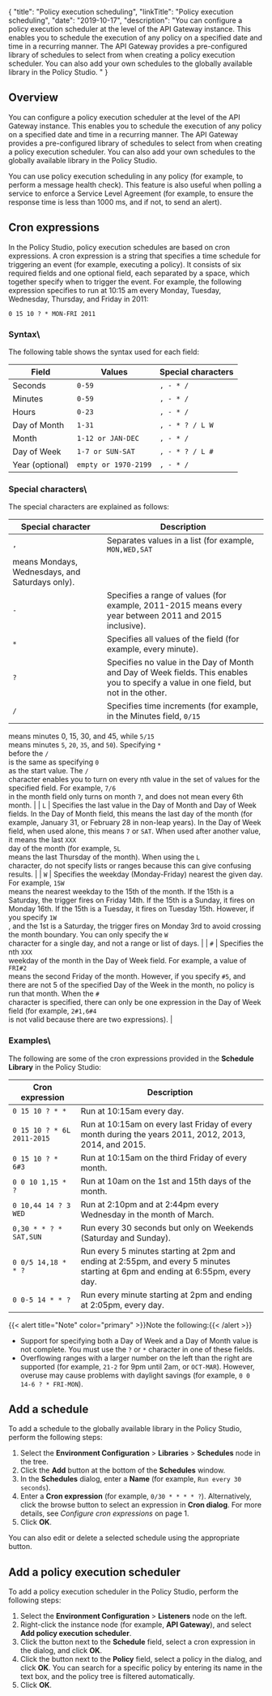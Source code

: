 {
"title": "Policy execution scheduling",
"linkTitle": "Policy execution scheduling",
"date": "2019-10-17",
"description": "You can configure a policy execution scheduler at the level of the API Gateway instance. This enables you to schedule the execution of any policy on a specified date and time in a recurring manner. The API Gateway provides a pre-configured library of schedules to select from when creating a policy execution scheduler. You can also add your own schedules to the globally available library in the Policy Studio. "
}
﻿
<div id="p_general_cron_schedule_over">

Overview
--------

You can configure a policy execution scheduler at the level of the API Gateway instance. This enables you to schedule the execution of any policy on a specified date and time in a recurring manner. The API Gateway provides a pre-configured library of schedules to select from when creating a policy execution scheduler. You can also add your own schedules to the globally available library in the Policy Studio.

You can use policy execution scheduling in any policy (for example, to perform a message health check). This feature is also useful when polling a service to enforce a Service Level Agreement (for example, to ensure the response time is less than 1000 ms, and if not, to send an alert).

</div>

<div id="p_general_cron_schedule_cron_expression">

Cron expressions
----------------

In the Policy Studio, policy execution schedules are based on cron expressions. A cron expression is a string that specifies a time schedule for triggering an event (for example, executing a policy). It consists of six required fields and one optional field, each separated by a space, which together specify when to trigger the event. For example, the following expression specifies to run at 10:15 am every Monday, Tuesday, Wednesday, Thursday, and Friday in 2011:

    0 15 10 ? * MON-FRI 2011

### Syntax\

The following table shows the syntax used for each field:

| Field           | Values               | Special characters |
|-----------------|----------------------|--------------------|
| Seconds         | `0-59`               | `, - * /`          |
| Minutes         | `0-59`               | `, - * /`          |
| Hours           | `0-23`               | `, - * /`          |
| Day of Month    | `1-31`               | `, - * ? / L W`    |
| Month           | `1-12 or JAN-DEC`    | `, - * / `         |
| Day of Week     | `1-7 or SUN-SAT`     | `, - * ? / L #`    |
| Year (optional) | `empty or 1970-2199` | `, - * /`          |

### Special characters\

The special characters are explained as follows:

| Special character | Description                                                                                                                                                                                                                                                 |
|-------------------|-------------------------------------------------------------------------------------------------------------------------------------------------------------------------------------------------------------------------------------------------------------|
| `,`               | Separates values in a list (for example, `MON,WED,SAT`                                                                                                                                                                                                      
  means Mondays, Wednesdays, and Saturdays only).                                                                                                                                                                                                              |
| `-`               | Specifies a range of values (for example, 2011-2015 means every year between 2011 and 2015 inclusive).                                                                                                                                                      |
| `*`               | Specifies all values of the field (for example, every minute).                                                                                                                                                                                              |
| `?`               | Specifies no value in the Day of Month and Day of Week fields. This enables you to specify a value in one field, but not in the other.                                                                                                                      |
| `/`               | Specifies time increments (for example, in the Minutes field, `0/15`                                                                                                                                                                                        
  means minutes 0, 15, 30, and 45, while `5/15`                                                                                                                                                                                                                
  means minutes `5`, `20`, `35`, and `50`). Specifying `*`                                                                                                                                                                                                     
  before the `/`                                                                                                                                                                                                                                               
  is the same as specifying `0`                                                                                                                                                                                                                                
  as the start value. The `/`                                                                                                                                                                                                                                  
  character enables you to turn on every nth value in the set of values for the specified field. For example, `7/6`                                                                                                                                            
  in the month field only turns on month `7`, and does not mean every 6th month.                                                                                                                                                                               |
| `L`               | Specifies the last value in the Day of Month and Day of Week fields. In the Day of Month field, this means the last day of the month (for example, January 31, or February 28 in non-leap years). In the Day of Week field, when used alone, this means `7` 
  or `SAT`. When used after another value, it means the last `XXX`                                                                                                                                                                                             
  day of the month (for example, `5L`                                                                                                                                                                                                                          
  means the last Thursday of the month). When using the `L`                                                                                                                                                                                                    
  character, do not specify lists or ranges because this can give confusing results.                                                                                                                                                                           |
| `W`               | Specifies the weekday (Monday-Friday) nearest the given day. For example, `15W`                                                                                                                                                                             
  means the nearest weekday to the 15th of the month. If the 15th is a Saturday, the trigger fires on Friday 14th. If the 15th is a Sunday, it fires on Monday 16th. If the 15th is a Tuesday, it fires on Tuesday 15th. However, if you specify `1W`          
  , and the 1st is a Saturday, the trigger fires on Monday 3rd to avoid crossing the month boundary. You can only specify the `W`                                                                                                                              
  character for a single day, and not a range or list of days.                                                                                                                                                                                                 |
| `#`               | Specifies the nth `XXX`                                                                                                                                                                                                                                     
  weekday of the month in the Day of Week field. For example, a value of `FRI#2`                                                                                                                                                                               
  means the second Friday of the month. However, if you specify `#5`, and there are not 5 of the specified Day of the Week in the month, no policy is run that month. When the `#`                                                                             
  character is specified, there can only be one expression in the Day of Week field (for example, `2#1,6#4`                                                                                                                                                    
  is not valid because there are two expressions).                                                                                                                                                                                                             |

### Examples\

The following are some of the cron expressions provided in the **Schedule Library**
in the Policy Studio:

| Cron expression            | Description                                                                                                                    |
|----------------------------|--------------------------------------------------------------------------------------------------------------------------------|
| `0 15 10 ? * *`            | Run at 10:15am every day.                                                                                                      |
| `0 15 10 ? * 6L 2011-2015` | Run at 10:15am on every last Friday of every month during the years 2011, 2012, 2013, 2014, and 2015.                          |
| `0 15 10 ? * 6#3`          | Run at 10:15am on the third Friday of every month.                                                                             |
| `0 0 10 1,15 * ?`          | Run at 10am on the 1st and 15th days of the month.                                                                             |
| `0 10,44 14 ? 3 WED`       | Run at 2:10pm and at 2:44pm every Wednesday in the month of March.                                                             |
| `0,30 * * ? * SAT,SUN`     | Run every 30 seconds but only on Weekends (Saturday and Sunday).                                                               |
| `0 0/5 14,18 * * ?`        | Run every 5 minutes starting at 2pm and ending at 2:55pm, and every 5 minutes starting at 6pm and ending at 6:55pm, every day. |
| `0 0-5 14 * * ?`           | Run every minute starting at 2pm and ending at 2:05pm, every day.                                                              |

{{< alert title="Note" color="primary" >}}Note the following:{{< /alert >}}
<div class="indentTable">

-   Support for specifying both a Day of Week and a Day of Month value is not complete. You must use the `?`
    or `*`
    character in one of these fields.
-   Overflowing ranges with a larger number on the left than the right are supported (for example, `21-2`
    for 9pm until 2am, or `OCT-MAR`). However, overuse may cause problems with daylight savings (for example, `0 0 14-6 ? * FRI-MON`).

</div>

</div>

<div id="p_general_cron_schedule_cron_expression_add">

Add a schedule
--------------

To add a schedule to the globally available library in the Policy Studio, perform the following steps:

1.  Select the **Environment Configuration** > **Libraries** > **Schedules**
    node in the tree.
2.  Click the **Add**
    button at the bottom of the **Schedules**
    window.
3.  In the **Schedules**
    dialog, enter a **Name**
    (for example, `Run every 30 seconds`).
4.  Enter a **Cron expression**
    (for example, `0/30 * * * * ?`). Alternatively, click the browse button to select an expression in **Cron dialog**. For more details, see *Configure cron expressions* on page 1.
5.  Click **OK**.

You can also edit or delete a selected schedule using the appropriate button.

</div>

<div id="p_general_cron_schedule_policy_execution">

Add a policy execution scheduler
--------------------------------

To add a policy execution scheduler in the Policy Studio, perform the following steps:

1.  Select the **Environment Configuration** > **Listeners**
    node on the left.
2.  Right-click the instance node (for example, **API Gateway**), and select **Add policy execution scheduler**.
3.  Click the button next to the **Schedule**
    field, select a cron expression in the dialog, and click **OK**.
4.  Click the button next to the **Policy**
    field, select a policy in the dialog, and click **OK**. You can search for a specific policy by entering its name in the text box, and the policy tree is filtered automatically.
5.  Click **OK**.

</div>
